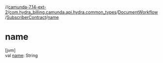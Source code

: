 //[camunda-7.14-ext-2](../../../../index.md)/[com.hydra_billing.camunda.api.hydra.common_types](../../index.md)/[DocumentWorkflow](../index.md)/[SubscriberContract](index.md)/[name](name.md)

# name

[jvm]\
val [name](name.md): String
